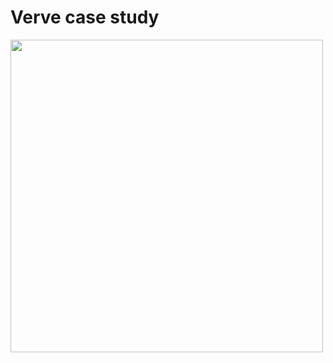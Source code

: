 # Verve case study

<img src="https://images.unsplash.com/photo-1527474305487-b87b222841cc?ixid=MnwxMjA3fDB8MHxwaG90by1wYWdlfHx8fGVufDB8fHx8&ixlib=rb-1.2.1&auto=format&fit=crop&w=1974&q=80" width="500" height="500"/>
